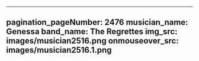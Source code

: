 ------
pagination_pageNumber: 2476
musician_name: Genessa
band_name: The Regrettes
img_src: images/musician2516.png
onmouseover_src: images/musician2516.1.png
------